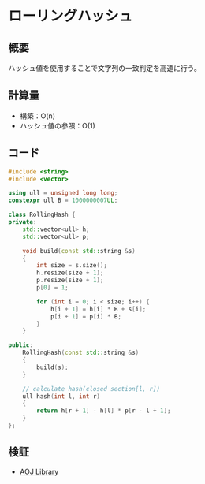 # ローリングハッシュ
## 概要
ハッシュ値を使用することで文字列の一致判定を高速に行う。

## 計算量
- 構築：O(n)
- ハッシュ値の参照：O(1)

## コード
```cpp
#include <string>
#include <vector>

using ull = unsigned long long;
constexpr ull B = 1000000007UL;

class RollingHash {
private:
    std::vector<ull> h;
    std::vector<ull> p;

    void build(const std::string &s)
    {
        int size = s.size();
        h.resize(size + 1);
        p.resize(size + 1);
        p[0] = 1;

        for (int i = 0; i < size; i++) {
            h[i + 1] = h[i] * B + s[i];
            p[i + 1] = p[i] * B;
        }
    }

public:
    RollingHash(const std::string &s)
    {
        build(s);
    }

    // calculate hash(closed section[l, r])
    ull hash(int l, int r)
    {
        return h[r + 1] - h[l] * p[r - l + 1];
    }
};
```

## 検証
- [AOJ Library](https://onlinejudge.u-aizu.ac.jp/courses/lesson/1/ALDS1/14/ALDS1_14_B)